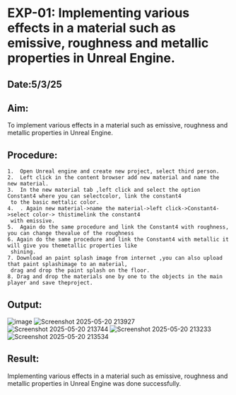 # EXP-01: Implementing various effects in a material such as emissive, roughness and metallic properties in Unreal Engine.
## Date:5/3/25
## Aim:
To implement various effects in a material such as emissive, roughness and metallic
properties in Unreal Engine.

## Procedure:
```
1.  Open Unreal engine and create new project, select third person.
2.  Left click in the content browser add new material and name the new material.
3.  In the new material tab ,left click and select the option Constant4 where you can selectcolor, link the constant4
 to the basic mettalic color.
4.  . Again new material->name the material->left click->Constant4->select color-> thistimelink the constant4
 with emissive.
5.  Again do the same procedure and link the Constant4 with roughness, you can change thevalue of the roughness 
6. Again do the same procedure and link the Constant4 with metallic it will give you themetallic properties like
 shining.
7. Download an paint splash image from internet ,you can also upload that paint splashimage to an material,
 drag and drop the paint splash on the floor.
8. Drag and drop the materials one by one to the objects in the main player and save theproject.
```
## Output:

![image](https://github.com/user-attachments/assets/17338bb3-92e8-4e3c-8db6-295515808680)
![Screenshot 2025-05-20 213927](https://github.com/user-attachments/assets/faf7aed3-9c06-4b4a-8ff4-8d175d02943c)
![Screenshot 2025-05-20 213744](https://github.com/user-attachments/assets/c589798b-c32c-4cee-8270-aaffe3f50f98)
![Screenshot 2025-05-20 213233](https://github.com/user-attachments/assets/129d8be7-5ea7-4e1a-aa11-07adb9691e77)
![Screenshot 2025-05-20 213534](https://github.com/user-attachments/assets/1080c947-582a-4c7b-acff-93c501f0c9c2)

## Result:
Implementing various effects in a material such as emissive, roughness and metallic properties in Unreal Engine was done successfully.
